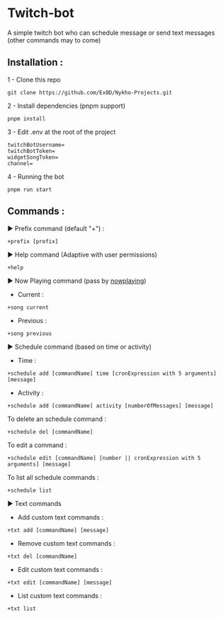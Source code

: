 # Twitch-bot
A simple twitch bot who can schedule message or send text messages (other commands may to come)

## Installation :
1 - Clone this repo
```
git clone https://github.com/Ex0D/Nykho-Projects.git
```
2 - Install dependencies (pnpm support)
```
pnpm install
```
3 - Edit .env at the root of the project
```
twitchBotUsername=
twitchBotToken=
widgetSongToken=
channel=
```
4 - Running the bot
```
pnpm run start
```

## Commands :
► Prefix command (default "+") :
```
+prefix [prefix]
```

► Help command (Adaptive with user permissions)
```
+help
```

► Now Playing command (pass by [nowplaying](https://nowplaying.site))
- Current :
```
+song current
```
- Previous :
```
+song previous
```

► Schedule command (based on time or activity)
- Time :
```
+schedule add [commandName] time [cronExpression with 5 arguments] [message]
```
- Activity :
```
+schedule add [commandName] activity [numberOfMessages] [message]
```

To delete an schedule command :
```
+schedule del [commandName]
```

To edit a command :
```
+schedule edit [commandName] [number || cronExpression with 5 arguments] [message]
```

To list all schedule commands :
```
+schedule list
```

► Text commands

- Add custom text commands :
```
+txt add [commandName] [message]
```
- Remove custom text commands :
```
+txt del [commandName]
```
- Edit custom text commands :
```
+txt edit [commandName] [message]
```
- List custom text commands :
```
+txt list
```